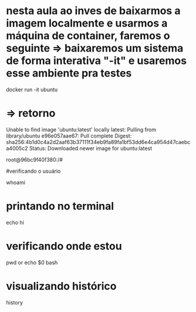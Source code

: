 # nesta aula ao inves de baixarmos a imagem localmente e usarmos a máquina de container, faremos o seguinte => baixaremos um sistema de forma interativa "-it" e usaremos esse ambiente pra testes

docker run -it ubuntu

# => retorno

Unable to find image 'ubuntu:latest' locally
latest: Pulling from library/ubuntu
e96e057aae67: Pull complete 
Digest: sha256:4b1d0c4a2d2aaf63b37111f34eb9fa89fa1bf53dd6e4ca954d47caebca4005c2
Status: Downloaded newer image for ubuntu:latest

root@96bc9f40f380:/#

#verificando o usuário

whoami

# printando no terminal

echo hi

# verificando onde estou

pwd or echo $0
bash

# visualizando histórico
history



